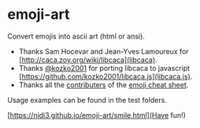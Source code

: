 # emoji-art
Convert emojis into ascii art (html or ansi).

* Thanks Sam Hocevar and Jean-Yves Lamoureux for [http://caca.zoy.org/wiki/libcaca](libcaca).
* Thanks [@kozko2001](https://github.com/kozko2001) for porting libcaca to javascript [https://github.com/kozko2001/libcaca.js](libcaca.js).
* Thanks all the [contributers](https://github.com/WebpageFX/emoji-cheat-sheet.com) of the [emoji cheat sheet](https://www.webpagefx.com/tools/emoji-cheat-sheet/).

Usage examples can be found in the test folders.

[https://nidi3.github.io/emoji-art/smile.html](Have fun!)
